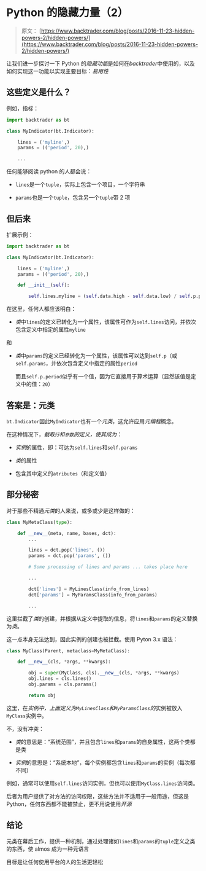 # Python 的隐藏力量（2）

> 原文： [https://www.backtrader.com/blog/posts/2016-11-23-hidden-powers-2/hidden-powers/](https://www.backtrader.com/blog/posts/2016-11-23-hidden-powers-2/hidden-powers/)

让我们进一步探讨一下 Python 的*隐藏功能*是如何在*backtrader*中使用的，以及如何实现这一功能以实现主要目标：*易用性*

## 这些定义是什么？

例如，指标：

```py
import backtrader as bt

class MyIndicator(bt.Indicator):

    lines = ('myline',)
    params = (('period', 20),)

    ... 
```

任何能够阅读 python 的人都会说：

*   `lines`是一个`tuple`，实际上包含一个项目，一个字符串

*   `params`也是一个`tuple`，包含另一个`tuple`带 2 项

## 但后来

扩展示例：

```py
import backtrader as bt

class MyIndicator(bt.Indicator):

    lines = ('myline',)
    params = (('period', 20),)

    def __init__(self):

        self.lines.myline = (self.data.high - self.data.low) / self.p.period 
```

在这里，任何人都应该明白：

*   *类*中`lines`的定义已转化为一个属性，该属性可作为`self.lines`访问，并依次包含定义中指定的属性`myline`

和

*   *类*中`params`的定义已经转化为一个属性，该属性可以达到`self.p`（或`self.params`，并依次包含定义中指定的属性`period`

    而且`self.p.period`似乎有一个值，因为它直接用于算术运算（显然该值是定义中的值：`20`）

## 答案是：元类

`bt.Indicator`因此`MyIndicator`也有一个*元类*，这允许应用*元编程*概念。

在这种情况下，*截取``行``和``参数``的定义，使其成为*：

*   *实例*的属性，即：可达为`self.lines`和`self.params`

*   *类*的属性

*   包含其中定义的`atributes`（和定义值）

## 部分秘密

对于那些不精通*元类*的人来说，或多或少是这样做的：

```py
class MyMetaClass(type):

    def __new__(meta, name, bases, dct):
        ...

        lines = dct.pop('lines', ())
        params = dct.pop('params', ())

        # Some processing of lines and params ... takes place here

        ...

        dct['lines'] = MyLinesClass(info_from_lines)
        dct['params'] = MyParamsClass(info_from_params)

        ... 
```

这里拦截了*类*的创建，并根据从定义中提取的信息，将`lines`和`params`的定义替换为*类*。

这一点本身无法达到，因此实例的创建也被拦截。使用 Pyton 3.x 语法：

```py
class MyClass(Parent, metaclass=MyMetaClass):

    def __new__(cls, *args, **kwargs):

        obj = super(MyClass, cls).__new__(cls, *args, **kwargs)
        obj.lines = cls.lines()
        obj.params = cls.params()

        return obj 
```

这里，在*实例中，上面定义为`MyLinesClass`和`MyParamsClass`的*实例被放入`MyClass`实例中。

不，没有冲突：

*   *类*的意思是：“系统范围”，并且包含`lines`和`params`的自身属性，这两个类都是类

*   *实例*的意思是：“系统本地”，每个实例都包含`lines`和`params`的实例（每次都不同）

例如，通常可以使用`self.lines`访问实例，但也可以使用`MyClass.lines`访问类。

后者为用户提供了对方法的访问权限，这些方法并不适用于一般用途，但这是 Python，任何东西都不能被禁止，更不用说使用*开源*

## 结论

元类在幕后工作，提供一种机制，通过处理诸如`lines`和`params`的`tuple`定义之类的东西，使 almos 成为一种元语言

目标是让任何使用平台的人的生活更轻松
